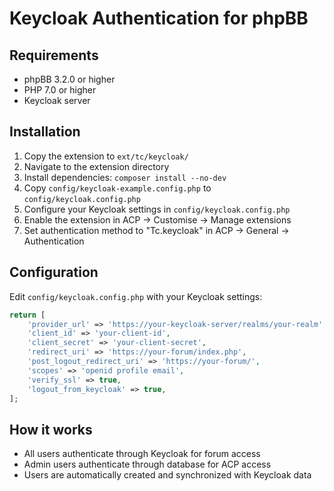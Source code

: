# Keycloak Authentication for phpBB

## Requirements

- phpBB 3.2.0 or higher
- PHP 7.0 or higher
- Keycloak server

## Installation

1. Copy the extension to `ext/tc/keycloak/`
2. Navigate to the extension directory
3. Install dependencies: `composer install --no-dev`
4. Copy `config/keycloak-example.config.php` to `config/keycloak.config.php`
5. Configure your Keycloak settings in `config/keycloak.config.php`
6. Enable the extension in ACP → Customise → Manage extensions
7. Set authentication method to "Tc.keycloak" in ACP → General → Authentication

## Configuration

Edit `config/keycloak.config.php` with your Keycloak settings:

```php
return [
    'provider_url' => 'https://your-keycloak-server/realms/your-realm',
    'client_id' => 'your-client-id',
    'client_secret' => 'your-client-secret',
    'redirect_uri' => 'https://your-forum/index.php',
    'post_logout_redirect_uri' => 'https://your-forum/',
    'scopes' => 'openid profile email',
    'verify_ssl' => true,
    'logout_from_keycloak' => true,
];
```

## How it works

- All users authenticate through Keycloak for forum access
- Admin users authenticate through database for ACP access
- Users are automatically created and synchronized with Keycloak data

